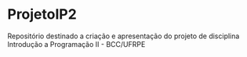 # ProjetoIP2
Repositório destinado a criação e apresentação do projeto de disciplina Introdução a Programação II - BCC/UFRPE
